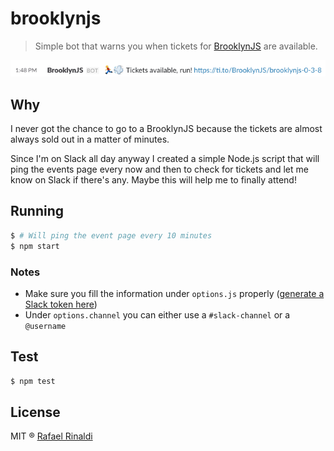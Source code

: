 [author]: http://rinaldi.io
[brooklynjs]: http://brooklynjs.com
[slack-token]: https://api.slack.com/web#authentication

# brooklynjs

> Simple bot that warns you when tickets for [BrooklynJS][brooklynjs] are available.

![screenshot](./screenshot.png)

## Why

I never got the chance to go to a BrooklynJS because the tickets are almost always sold out in a matter of minutes.

Since I'm on Slack all day anyway I created a simple Node.js script that will ping the events page every now and then to check for tickets and let me know on Slack if there's any. Maybe this will help me to finally attend!

## Running

```sh
$ # Will ping the event page every 10 minutes
$ npm start
```

### Notes

* Make sure you fill the information under `options.js` properly ([generate a Slack token here][slack-token])
* Under `options.channel` you can either use a `#slack-channel` or a `@username`

## Test

```sh
$ npm test
```

## License

MIT ® [Rafael Rinaldi][author]

